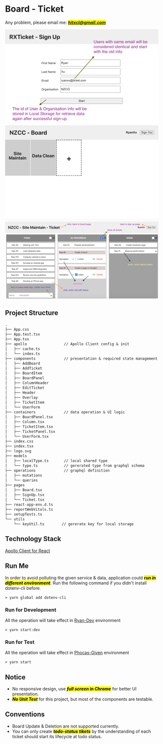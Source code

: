 # Board - Ticket
Any problem, please email me: <mark>***hitxcl@gmail.com***</mark>

![Sign Up Page](imgs/signup-page.png)
![Board Page](imgs/board-page.png)
![Ticket Page](imgs/ticket-page.png)

## Project Structure

```
.
├── App.css
├── App.test.tsx
├── App.tsx
├── apollo                 // Apollo Client config & init
│   ├── cache.ts
│   └── index.ts
├── components             // presentation & required state management
│   ├── AddBoard
│   ├── AddTicket
│   ├── BoardItem
│   ├── BoardPanel
│   ├── ColumnHeader
│   ├── EditTicket
│   ├── Header
│   ├── Overlay
│   ├── TicketItem
│   └── UserForm
├── containers             // data operation & UI logic
│   ├── BoardPanel.tsx
│   ├── Column.tsx
│   ├── TicketItem.tsx
│   ├── TicketPanel.tsx
│   └── UserForm.tsx
├── index.css
├── index.tsx
├── logo.svg
├── models
│   ├── localType.ts       // local shared type
│   └── type.ts            // gererated type from graphql schema
├── operations             // graphql definition
│   ├── mutations
│   └── queries
├── pages
│   ├── Board.tsx
│   ├── SignUp.tsx
│   └── Ticket.tsx
├── react-app-env.d.ts
├── reportWebVitals.ts
├── setupTests.ts
└── utils
    └── keyUtil.ts        // gererate key for local storage

```


## Technology Stack

[Apollo Client for React](https://www.apollographql.com/docs/react/)

## Run Me
In order to avoid polluting the given service & data, application could <mark>***run in different environment***</mark>. Run the following command if you didn't install dotenv-cli before.

```
> yarn global add dotenv-cli
```
### Run for Development
All the operation will take effect in [Ryan-Dev](https://14g8921io8.execute-api.us-east-1.amazonaws.com/ryan-dev-ticket) environment

```
> yarn start:dev
```

### Run for Test
All the operation will take effect in [Phocas-Given](https://14g8921io8.execute-api.us-east-1.amazonaws.com/ryan-dev-ticket) environment

```
> yarn start
```

## Notice
* No responsive design, use <mark>***full screen in Chrome***</mark> for better UI presentation.
* <mark>***No Unit Test***</mark> for this project, but most of the components are testable.


## Conventions
* Board Update & Deletion are not supported currently.
* You can only create <mark>***todo-status tikets***</mark> by the understanding of each ticket should start its lifecycle at todo status.


